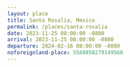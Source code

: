 ```yaml
---
layout: place
title: Santa Rosalia, Mexico
permalink: /places/santa-rosalia
date: 2023-11-25 08:00:00 -0800
arrival: 2023-11-25 08:00:00 -0800
departure: 2024-02-16 08:00:00 -0800
noforeignland-place: 5560858279149568
---
```

